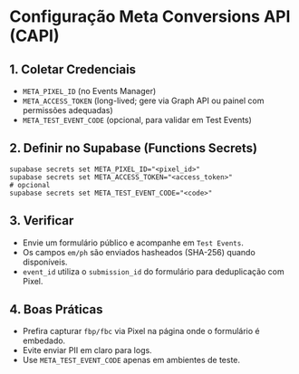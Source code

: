 # Configuração Meta Conversions API (CAPI)

## 1. Coletar Credenciais
- `META_PIXEL_ID` (no Events Manager)
- `META_ACCESS_TOKEN` (long-lived; gere via Graph API ou painel com permissões adequadas)
- `META_TEST_EVENT_CODE` (opcional, para validar em Test Events)

## 2. Definir no Supabase (Functions Secrets)
```
supabase secrets set META_PIXEL_ID="<pixel_id>"
supabase secrets set META_ACCESS_TOKEN="<access_token>"
# opcional
supabase secrets set META_TEST_EVENT_CODE="<code>"
```

## 3. Verificar
- Envie um formulário público e acompanhe em `Test Events`.
- Os campos `em/ph` são enviados hasheados (SHA-256) quando disponíveis.
- `event_id` utiliza o `submission_id` do formulário para deduplicação com Pixel.

## 4. Boas Práticas
- Prefira capturar `fbp/fbc` via Pixel na página onde o formulário é embedado.
- Evite enviar PII em claro para logs.
- Use `META_TEST_EVENT_CODE` apenas em ambientes de teste.

